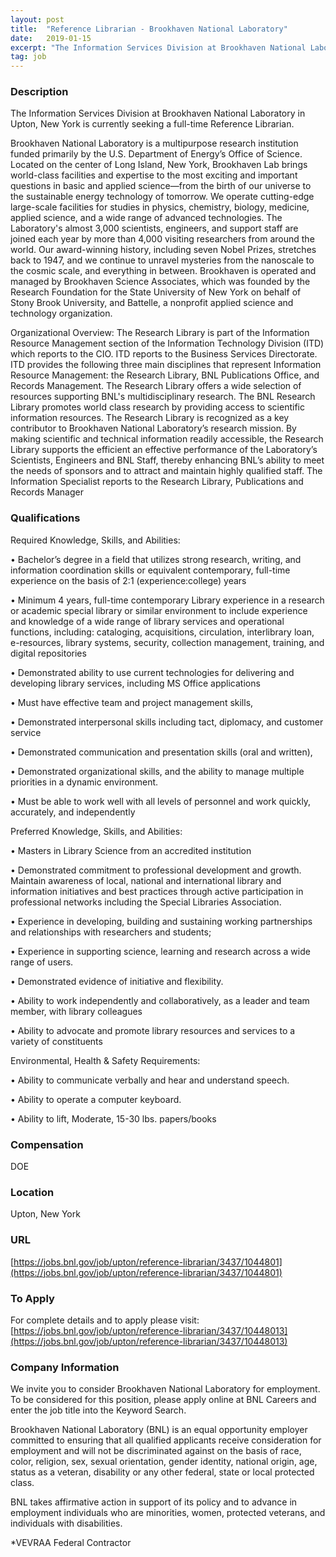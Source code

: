 ```yaml
---
layout: post
title:  "Reference Librarian - Brookhaven National Laboratory"
date:   2019-01-15
excerpt: "The Information Services Division at Brookhaven National Laboratory in Upton, New York is currently seeking a full-time Reference Librarian. Brookhaven National Laboratory is a multipurpose research institution funded primarily by the U.S. Department of Energy’s Office of Science. Located on the center of Long Island, New York, Brookhaven Lab brings..."
tag: job
---
```


### Description   

The Information Services Division at Brookhaven National Laboratory in Upton, New York is currently seeking a full-time Reference Librarian.

Brookhaven National Laboratory is a multipurpose research institution funded primarily by the U.S. Department of Energy’s Office of Science. Located on the center of Long Island, New York, Brookhaven Lab brings world-class facilities and expertise to the most exciting and important questions in basic and applied science—from the birth of our universe to the sustainable energy technology of tomorrow. We operate cutting-edge large-scale facilities for studies in physics, chemistry, biology, medicine, applied science, and a wide range of advanced technologies. The Laboratory's almost 3,000 scientists, engineers, and support staff are joined each year by more than 4,000 visiting researchers from around the world. Our award-winning history, including seven Nobel Prizes, stretches back to 1947, and we continue to unravel mysteries from the nanoscale to the cosmic scale, and everything in between. Brookhaven is operated and managed by Brookhaven Science Associates, which was founded by the Research Foundation for the State University of New York on behalf of Stony Brook University, and Battelle, a nonprofit applied science and technology organization.

Organizational Overview:
The Research Library is part of the Information Resource Management section of the Information Technology Division (ITD) which reports to the CIO. ITD reports to the Business Services Directorate. ITD provides the following three main disciplines that represent Information Resource Management: the Research Library, BNL Publications Office, and Records Management. The Research Library offers a wide selection of resources supporting BNL's multidisciplinary research. The BNL Research Library promotes world class research by providing access to scientific information resources. The Research Library is recognized as a key contributor to Brookhaven National Laboratory’s research mission. By making scientific and technical information readily accessible, the Research Library supports the efficient an effective performance of the Laboratory’s Scientists, Engineers and BNL Staff, thereby enhancing BNL’s ability to meet the needs of sponsors and to attract and maintain highly qualified staff. The Information Specialist reports to the Research Library, Publications and Records Manager





### Qualifications   

Required Knowledge, Skills, and Abilities:

• 	Bachelor’s degree in a field that utilizes strong research, writing, and information coordination skills or equivalent contemporary, full-time experience on the basis of 2:1 (experience:college) years

• 	Minimum 4 years, full-time contemporary Library experience in a research or academic special library or similar environment to include experience and knowledge of a wide range of library services and operational functions, including: cataloging, acquisitions, circulation, interlibrary loan, e-resources, library systems, security, collection management, training, and digital repositories

• 	Demonstrated ability to use current technologies for delivering and developing library services, including MS Office applications

• 	Must have effective team and project management skills,

• 	Demonstrated interpersonal skills including tact, diplomacy, and customer service

• 	Demonstrated communication and presentation skills (oral and written),

• 	Demonstrated organizational skills, and the ability to manage multiple priorities in a dynamic environment.

• 	Must be able to work well with all levels of personnel and work quickly, accurately, and independently

Preferred Knowledge, Skills, and Abilities:

• 	Masters in Library Science from an accredited institution

• 	Demonstrated commitment to professional development and growth. Maintain awareness of local, national and international library and information initiatives and best practices through active participation in professional networks including the Special Libraries Association.

• 	Experience in developing, building and sustaining working partnerships and relationships with researchers and students;

• 	Experience in supporting science, learning and research across a wide range of users.

• 	Demonstrated evidence of initiative and flexibility.

• 	Ability to work independently and collaboratively, as a leader and team member, with library colleagues

• 	Ability to advocate and promote library resources and services to a variety of constituents

Environmental, Health & Safety Requirements:

• 	Ability to communicate verbally and hear and understand speech.

• 	Ability to operate a computer keyboard.

• 	Ability to lift, Moderate, 15-30 lbs. papers/books



### Compensation   

DOE


### Location   

Upton, New York


### URL   

[https://jobs.bnl.gov/job/upton/reference-librarian/3437/1044801](https://jobs.bnl.gov/job/upton/reference-librarian/3437/1044801)

### To Apply   

For complete details and to apply please visit:
[https://jobs.bnl.gov/job/upton/reference-librarian/3437/10448013](https://jobs.bnl.gov/job/upton/reference-librarian/3437/10448013)


### Company Information   

We invite you to consider Brookhaven National Laboratory for employment. To be considered for this position, please apply online at BNL Careers and enter the job title into the Keyword Search.

Brookhaven National Laboratory (BNL) is an equal opportunity employer committed to ensuring that all qualified applicants receive consideration for employment and will not be discriminated against on the basis of race, color, religion, sex, sexual orientation, gender identity, national origin, age, status as a veteran, disability or any other federal, state or local protected class.

BNL takes affirmative action in support of its policy and to advance in employment individuals who are minorities, women, protected veterans, and individuals with disabilities.

*VEVRAA Federal Contractor



